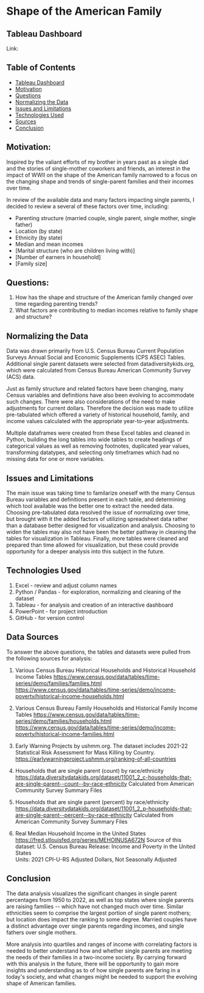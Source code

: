 # Shape of the American Family

## Tableau Dashboard
Link:

## Table of Contents
* [Tableau Dashboard](#Tableau-dashboard)
* [Motivation](#motivation)
* [Questions](#questions)
* [Normalizing the Data](#normaling-the-data)
* [Issues and Limitations](#issues-and-limitations)
* [Technologies Used](#technologies-used)
* [Sources](#sources)
* [Conclusion](#conclusion)

## Motivation:
Inspired by the valiant efforts of my brother in years past as a single dad and the stories of single-mother coworkers and friends, an interest in the impact of WWII on the shape of the American family narrowed to a focus on the changing shape and trends of single-parent families and their incomes over time.

In review of the available data and many factors impacting single parents, I decided to review a several of these factors over time, including:

- Parenting structure (married couple, single parent, single mother, single father)
- Location (by state)
- Ethnicity (by state)
- Median and mean incomes
- [Marital structure (who are children living with)]
- [Number of earners in household]
- [Family size]

## Questions:
1) How has the shape and structure of the American family changed over time regarding parenting trends?
2) What factors are contributing to median incomes relative to family shape and structure?

## Normalizing the Data
Data was drawn primarily from U.S. Census Bureau Current Population Surveys Annual Social and Economic Supplements (CPS ASEC) Tables.  Additional single parent datasets were selected from datadiversitykids.org, which were calculated from Census Bureau American Community Survey (ACS) data.

Just as family structure and related factors have been changing, many Census variables and definitions have also been evolving to accommodate such changes.  There were also considerations of the need to make adjustments for current dollars.  Therefore the decision was made to utilize pre-tabulated which offered a variety of historical household, family, and income values calculated with the appropriate year-to-year adjustments.

Multiple dataframes were created from these Excel tables and cleaned in Python, building the long tables into wide tables to create headings of categorical values as well as removing footnotes, duplicated year values, transforming datatypes, and selecting only timeframes which had no missing data for one or more variables.  

## Issues and Limitations
The main issue was taking time to familarize oneself with the many Census Bureau variables and definitions present in each table, and determining which tool available was the better one to extract the needed data.  Choosing pre-tabulated data resolved the issue of normalizing over time, but brought with it the added factors of utilizing spreadsheet data rather than a database better designed for visualization and analysis.  Choosing to widen the tables may also not have been the better pathway in cleaning the tables for visualization in Tableau.  Finally, more tables were cleaned and prepared than time allowed for visualization, but these could provide opportunity for a deeper analysis into this subject in the future.

## Technologies Used
1) Excel - review and adjust column names
2) Python / Pandas - for exploration, normalizing and cleaning of the dataset
2) Tableau - for analysis and creation of an interactive dashboard
3) PowerPoint - for project introduction
4) GitHub - for version control

## Data Sources
To answer the above questions, the tables and datasets were pulled from the following sources for analysis:

1) Various Census Bureau Historical Households and Historical Household Income Tables
https://www.census.gov/data/tables/time-series/demo/families/families.html
https://www.census.gov/data/tables/time-series/demo/income-poverty/historical-income-households.html

2) Various Census Bureau Family Households and Historical Family Income Tables
https://www.census.gov/data/tables/time-series/demo/families/households.html
https://www.census.gov/data/tables/time-series/demo/income-poverty/historical-income-families.html

2) Early Warning Projects by ushmm.org. The dataset includes 2021-22 Statistical Risk Assessment for Mass Killing by Country.
https://earlywarningproject.ushmm.org/ranking-of-all-countries

3) Households that are single parent (count) by race/ethnicity
https://data.diversitydatakids.org/dataset/11001_2_c-households-that-are-single-parent--count--by-race-ethnicity
Calculated from American Community Survey Summary Files

4) Households that are single parent (percent) by race/ethnicity 
https://data.diversitydatakids.org/dataset/11001_2_p-households-that-are-single-parent--percent--by-race-ethnicity
Calculated from American Community Survey Summary Files

5) Real Median Household Income in the United States
https://fred.stlouisfed.org/series/MEHOINUSA672N
Source of this dataset: U.S. Census Bureau  Release: Income and Poverty in the United States  
Units:  2021 CPI-U-RS Adjusted Dollars, Not Seasonally Adjusted

## Conclusion
The data analysis visualizes the significant changes in single parent percentages from 1950 to 2022, as well as top states where single parents are raising families -- which have not changed much over time.  Similar ethnicities seem to comprise the largest portion of single parent mothers; but location does impact the ranking to some degree.  Married couples have a distinct advantage over single parents regarding incomes, and single fathers over single mothers.

More analysis into quartiles and ranges of income with correlating factors is needed to better understand how and whether single parents are meeting the needs of their families in a two-income society.  By carrying forward with this analysis in the future, there will be opportunity to gain more insights and understanding as to of how single parents are faring in a today's society, and what changes might be needed to support the evolving shape of American families.